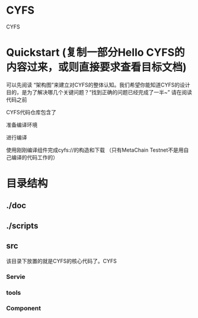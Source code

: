 # CYFS

CYFS


# Quickstart (复制一部分Hello CYFS的内容过来，或则直接要求查看目标文档)

可以先阅读 “架构图”来建立对CYFS的整体认知。我们希望你能知道CYFS的设计目的，是为了解决哪几个关键问题？“找到正确的问题已经完成了一半~” 请在阅读代码之前 

CYFS代码仓库包含了


准备编译环境

进行编译

使用刚刚编译组件完成cyfs://的构造和下载 （只有MetaChain Testnet不是用自己编译的代码工作的）



# 目录结构

## ./doc

## ./scripts

## src
该目录下放置的就是CYFS的核心代码了。CYFS

### Servie

### tools

### Component

